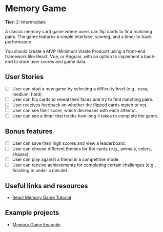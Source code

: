 # Memory Game

**Tier:** 2-Intermediate

A classic memory card game where users can flip cards to find matching pairs. The game features a simple interface, scoring, and a timer to track performance.

You should create a MVP (Minimum Viable Product) using a front-end framework like React, Vue, or Angular, with an option to implement a back-end to store user scores and game data.

## User Stories

-   [ ] User can start a new game by selecting a difficulty level (e.g., easy, medium, hard).
-   [ ] User can flip cards to reveal their faces and try to find matching pairs.
-   [ ] User receives feedback on whether the flipped cards match or not.
-   [ ] User can see their score, which decreases with each attempt.
-   [ ] User can see a timer that tracks how long it takes to complete the game.

## Bonus features

-   [ ] User can save their high scores and view a leaderboard.
-   [ ] User can choose different themes for the cards (e.g., animals, colors, shapes).
-   [ ] User can play against a friend in a competitive mode.
-   [ ] User can receive achievements for completing certain challenges (e.g., finishing in under a minute).

## Useful links and resources

-   [React Memory Game Tutorial](https://www.youtube.com/playlist?list=PL4cUxeGkcC9iQ7g2eoNXHCJBBBz40S_Lm)

## Example projects

-   [Memory Game Example]([https://www.memorygame.org/](https://www.helpfulgames.com/subjects/brain-training/memory.html))
